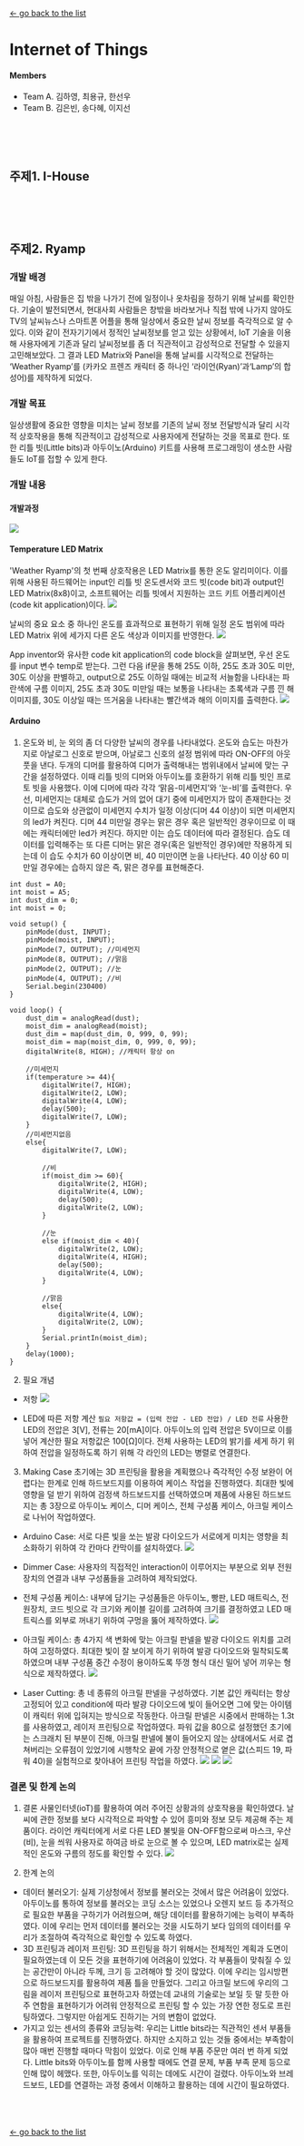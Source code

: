 
[← go back to the list](https://HandongHCI.github.io/HCI2018S)

# Internet of Things

#### Members
- Team A. 김하영, 최용규, 한선우
- Team B. 김은빈, 송다혜, 이지선



<br><br><br>
## 주제1. I-House


<br><br><br>
## 주제2. Ryamp
### 개발 배경
매일 아침, 사람들은 집 밖을 나가기 전에 일정이나 옷차림을 정하기 위해 날씨를 확인한다. 기술이 발전되면서, 현대사회 사람들은 창밖을 바라보거나 직접 밖에 나가지 않아도 TV의 날씨뉴스나 스마트폰 어플을 통해 일상에서 중요한 날씨 정보를 즉각적으로 알 수 있다. 이와 같이 전자기기에서 정적인 날씨정보를 얻고 있는 상황에서, IoT 기술을 이용해 사용자에게 기존과 달리 날씨정보를 좀 더 직관적이고 감성적으로 전달할 수 있을지 고민해보았다. 그 결과 LED Matrix와 Panel을 통해 날씨를 시각적으로 전달하는 ‘Weather Ryamp’를 (카카오 프렌즈 캐릭터 중 하나인 ‘라이언(Ryan)’과‘Lamp’의 합성어)를 제작하게 되었다.

### 개발 목표
일상생활에 중요한 영향을 미치는 날씨 정보를 기존의 날씨 정보 전달방식과 달리 시각적 상호작용을 통해 직관적이고 감성적으로 사용자에게 전달하는 것을 목표로 한다. 또한 리틀 빗(Little bits)과 아두이노(Arduino) 키트를 사용해 프로그래밍이 생소한 사람들도 IoT를 접할 수 있게 한다.

### 개발 내용

#### 개발과정
![](img/01.png)

#### Temperature LED Matrix 
'Weather Ryamp'의 첫 번째 상호작용은 LED Matrix를 통한 온도 알리미이다. 이를 위해 사용된 하드웨어는 input인 리틀 빗 온도센서와 코드 빗(code bit)과 output인 LED Matrix(8x8)이고, 소프트웨어는 리틀 빗에서 지원하는 코드 키트 어플리케이션(code kit application)이다.
![](img/02.png)

날씨의 중요 요소 중 하나인 온도를 효과적으로 표현하기 위해 일정 온도 범위에 따라 LED Matrix 위에 세가지 다른 온도 색상과 이미지를 반영한다.
![](img/03.png)

App inventor와 유사한 code kit application의 code block을 살펴보면, 우선 온도를 input 변수 temp로 받는다. 그런 다음 if문을 통해 25도 이하, 25도 초과 30도 미만, 30도 이상을 판별하고, output으로 25도 이하일 때에는 비교적 서늘함을 나타내는 파란색에 구름 이미지, 25도 초과 30도 미만일 때는 보통을 나타내는 초록색과 구름 낀 해 이미지를, 30도 이상일 때는 뜨거움을 나타내는 빨간색과 해의 이미지를 출력한다.
![](img/04.png)

#### Arduino
1. 온도와 비, 눈 외의 좀 더 다양한 날씨의 경우를 나타내었다. 온도와 습도는 마찬가지로 아날로그 신호로 받으며, 아날로그 신호의 설정 범위에 따라 ON-OFF의 아웃풋을 낸다. 두개의 디머를 활용하여 디머가 출력해내는 범위내에서 날씨에 맞는 구간을 설정하였다. 이때 리틀 빗의 디머와 아두이노를 호환하기 위해 리틀 빗인 프로토 빗을 사용했다. 이에 디머에 따라 각각 ‘맑음-미세먼지’와 ‘눈-비’를 출력한다. 우선, 미세먼지는 대체로 습도가 거의 없어 대기 중에 미세먼지가 많이 존재한다는 것이므로 습도와 상관없이 미세먼지 수치가 일정 이상(디머 44 이상)이 되면 미세먼지의 led가 켜진다. 디머 44 미만일 경우는 맑은 경우 혹은 일반적인 경우이므로 이 때에는 캐릭터에만 led가 켜진다. 하지만 이는 습도 데이터에 따라 결정된다. 습도 데이터를 입력해주는 또 다른 디머는 맑은 경우(혹은 일반적인 경우)에만 작용하게 되는데 이 습도 수치가 60 이상이면 비, 40 미만이면 눈을 나타난다. 40 이상 60 미만일 경우에는 습하지 않은 즉, 맑은 경우를 표현해준다.

```arduino
int dust = A0;
int moist = A5;
int dust_dim = 0;
int moist = 0;

void setup() {
	pinMode(dust, INPUT);
	pinMode(moist, INPUT);
	pinMode(7, OUTPUT); //미세먼지
	pinMode(8, OUTPUT); //맑음
	pinMode(2, OUTPUT); //눈
	pinMode(4, OUTPUT); //비
	Serial.begin(230400)
}

void loop() {
	dust_dim = analogRead(dust);
	moist_dim = analogRead(moist);
	dust_dim = map(dust_dim, 0, 999, 0, 99);
	moist_dim = map(moist_dim, 0, 999, 0, 99);
	digitalWrite(8, HIGH); //캐릭터 항상 on

	//미세먼지
	if(temperature >= 44){
		digitalWrite(7, HIGH);
		digitalWrite(2, LOW);
		digitalWrite(4, LOW);
		delay(500);
		digitalWrite(7, LOW);
	}
	//미세먼지없음
	else{
		digitalWrite(7, LOW);

		//비
		if(moist_dim >= 60){
			digitalWrite(2, HIGH);
			digitalWrite(4, LOW);
			delay(500);
			digitalWrite(2, LOW);
		}

		//눈
		else if(moist_dim < 40){
			digitalWrite(2, LOW);
			digitalWrite(4, HIGH);
			delay(500);
			digitalWrite(4, LOW);
		}

		//맑음
		else{
			digitalWrite(4, LOW);
			digitalWrite(2, LOW);
		}
		Serial.printIn(moist_dim);
	}
	delay(1000);
}
```

2. 필요 개념
- 저항
![](img/05.png)

- LED에 따른 저항 계산
`필요 저항값 = (입력 전압 - LED 전압) / LED 전류`
사용한 LED의 전압은 3[V], 전류는 20[mA]이다. 아두이노의 입력 전압은 5V이므로 이를 넣어 계산한 필요 저항값은 100[Ω]이다. 전체 사용하는 LED의 밝기를 세게 하기 위하여 전압을 일정하도록 하기 위해 각 라인의 LED는 병렬로 연결한다.

3. Making Case
초기에는 3D 프린팅을 활용을 계획했으나 즉각적인 수정 보완이 어렵다는 한계로 인해 하드보드지를 이용하여 케이스 작업을 진행하였다. 최대한 빛에 영향을 덜 받기 위하여 검정색 하드보드지를 선택하였으며 제품에 사용된 하드보드지는 총 3장으로 아두이노 케이스, 디머 케이스, 전체 구성품 케이스, 아크릴 케이스로 나뉘어 작업하였다.
- Arduino Case: 서로 다른 빛을 쏘는 발광 다이오드가 서로에게 미치는 영향을 최소화하기 위하여 각 칸마다 칸막이를 설치하였다.
![](img/07.png)

- Dimmer Case: 사용자의 직접적인 interaction이 이루어지는 부분으로 외부 전원 장치의 연결과 내부 구성품들을 고려하여 제작되었다.
- 전체 구성품 케이스: 내부에 담기는 구성품들은 아두이노, 빵판, LED 매트릭스, 전원장치, 코드 빗으로 각 크기와 케이블 길이를 고려하여 크기를 결정하였고 LED 매트릭스를 외부로 꺼내기 위하여 구멍을 뚫어 제작하였다.
![](img/09.png)

- 아크릴 케이스: 총 4가지 색 변화에 맞는 아크릴 판넬을 발광 다이오드 위치를 고려하여 고정하였다. 최대한 빛이 잘 보이게 하기 위하여 발광 다이오드와 밀착되도록 하였으며 내부 구성품 중간 수정이 용이하도록 뚜껑 형식 대신 밀어 넣어 끼우는 형식으로 제작하였다.
![](img/12.png)

- Laser Cutting: 총 네 종류의 아크릴 판넬을 구성하였다. 기본 값인 캐릭터는 항상 고정되어 있고 condition에 따라 발광 다이오드에 빛이 들어오면 그에 맞는 아이템이 캐릭터 위에 입혀지는 방식으로 작동한다. 아크릴 판넬은 시중에서 판매하는 1.3t를 사용하였고, 레이저 프린팅으로 작업하였다. 파워 값을 80으로 설정했던 초기에는 스크래치 된 부분이 진해, 아크릴 판넬에 불이 들어오지 않는 상태에서도 서로 겹쳐버리는 오류점이 있었기에 시행착오 끝에 가장 안정적으로 옅은 값(스피드 19, 파워 40)을 실험적으로 찾아내어 프린팅 작업을 하였다.
![](img/13.png)
![](img/14.png)
![](img/15.png)
   
### 결론 및 한계 논의
1. 결론
사물인터넷(ioT)를 활용하여 여러 주어진 상황과의 상호작용을 확인하였다. 날씨에 관한 정보를 보다 시각적으로 파악할 수 있어 흥미와 정보 모두 제공해 주는 제품이다. 라이언 캐릭터에게 서로 다른 LED 불빛을 ON-OFF함으로써 마스크, 우산(비), 눈을 씌워 사용자로 하여금 바로 눈으로 볼 수 있으며, LED matrix로는 실제적인 온도와 구름의 정도를 확인할 수 있다.
![](img/16.png)
 
2. 한계 논의
- 데이터 불러오기: 실제 기상청에서 정보를 불러오는 것에서 많은 어려움이 있었다. 아두이노를 통하여 정보를 불러오는 코딩 소스는 있었으나 오렌지 보드 등 추가적으로 필요한 부품을 구하기가 어려웠으며, 해당 데이터를 활용하기에는 능력이 부족하였다. 이에 우리는 먼저 데이터를 불러오는 것을 시도하기 보다 임의의 데이터를 우리가 조절하여 즉각적으로 확인할 수 있도록 하였다.
- 3D 프린팅과 레이저 프린팅: 3D 프린팅을 하기 위해서는 전체적인 계획과 도면이 필요하였는데 이 모든 것을 표현하기에 어려움이 있었다. 각 부품들이 맞춰질 수 있는 공간만이 아니라 두께, 크기 등 고려해야 할 것이 많았다. 이에 우리는 임시방편으로 하드보드지를 활용하여 제품 틀을 만들었다.
그리고 아크릴 보드에 우리의 그림을 레이저 프린팅으로 표현하고자 하였는데 교내의 기술로는 보일 듯 말 듯한 아주 연함을 표현하기가 어려워 안정적으로 프린팅 할 수 있는 가장 연한 정도로 프린팅하였다. 그렇지만 아쉽게도 진하기는 거의 변함이 없었다.
- 가지고 있는 센서의 종류와 코딩능력: 우리는 Little bits라는 직관적인 센서 부품들을 활용하여 프로젝트를 진행하였다. 하지만 소지하고 있는 것들 중에서는 부족함이 많아 매번 진행할 때마다 막힘이 있었다. 이로 인해 부품 주문만 여러 번 하게 되었다. Little bits와 아두이노를 함께 사용할 때에도 연결 문제, 부품 부족 문제 등으로 인해 많이 헤맸다. 또한, 아두이노를 익히는 데에도 시간이 걸렸다. 아두이노와 브레드보드, LED를 연결하는 과정 중에서 이해하고 활용하는 데에 시간이 필요하였다.



<br><br><br>
[← go back to the list](https://HandongHCI.github.io/HCI2018S)
